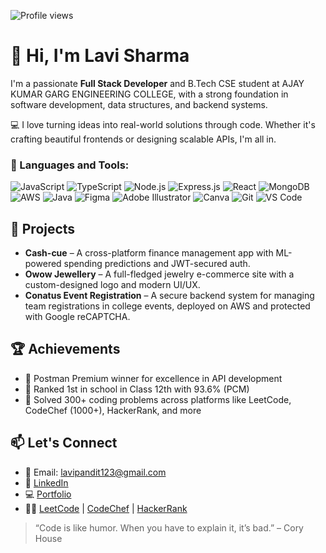 ![Profile views](https://komarev.com/ghpvc/?username=dev-Lavi&label=Profile%20views&color=0e75b6&style=flat)

# 👋 Hi, I'm Lavi Sharma

I'm a passionate **Full Stack Developer** and B.Tech CSE student at AJAY KUMAR GARG ENGINEERING COLLEGE, with a strong foundation in software development, data structures, and backend systems.

💻 I love turning ideas into real-world solutions through code. Whether it's crafting beautiful frontends or designing scalable APIs, I'm all in.

### 🚀 Languages and Tools:

![JavaScript](https://img.shields.io/badge/-JavaScript-black?style=flat-square&logo=javascript)
![TypeScript](https://img.shields.io/badge/-TypeScript-007ACC?style=flat-square&logo=typescript)
![Node.js](https://img.shields.io/badge/-Node.js-339933?style=flat-square&logo=node.js)
![Express.js](https://img.shields.io/badge/-Express.js-000000?style=flat-square&logo=express)
![React](https://img.shields.io/badge/-React-black?style=flat-square&logo=react)
![MongoDB](https://img.shields.io/badge/-MongoDB-4DB33D?style=flat-square&logo=mongodb)
![AWS](https://img.shields.io/badge/-AWS-232F3E?style=flat-square&logo=amazon-aws)
![Java](https://img.shields.io/badge/-Java-007396?style=flat-square&logo=java)
![Figma](https://img.shields.io/badge/-Figma-F24E1E?style=flat-square&logo=figma)
![Adobe Illustrator](https://img.shields.io/badge/-Illustrator-FF9A00?style=flat-square&logo=adobe-illustrator)
![Canva](https://img.shields.io/badge/-Canva-00C4CC?style=flat-square&logo=canva)
![Git](https://img.shields.io/badge/-Git-F05032?style=flat-square&logo=git)
![VS Code](https://img.shields.io/badge/-VS%20Code-007ACC?style=flat-square&logo=visual-studio-code)


## 🚀 Projects
- **Cash-cue** – A cross-platform finance management app with ML-powered spending predictions and JWT-secured auth.
- **Owow Jewellery** – A full-fledged jewelry e-commerce site with a custom-designed logo and modern UI/UX.
- **Conatus Event Registration** – A secure backend system for managing team registrations in college events, deployed on AWS and protected with Google reCAPTCHA.

## 🏆 Achievements
- 🏅 Postman Premium winner for excellence in API development
- 🥇 Ranked 1st in school in Class 12th with 93.6% (PCM)
- 🧠 Solved 300+ coding problems across platforms like LeetCode, CodeChef (1000+), HackerRank, and more

## 📫 Let's Connect
- 📧 Email: [lavipandit123@gmail.com](mailto:lavipandit123@gmail.com)  
- 🔗 [LinkedIn](https://www.linkedin.com/in/lavi-sharma-332a6a327/)  
- 💻 [Portfolio]()  
- 👨‍💻 [LeetCode](https://leetcode.com/u/Lavi10/) | [CodeChef](https://www.codechef.com/users/lavi_dev) | [HackerRank](https://www.hackerrank.com/profile/lavipandit123)

> “Code is like humor. When you have to explain it, it’s bad.” – Cory House
